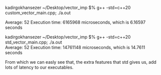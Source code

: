 kadirgokhansezer ~/Desktop/vector_imp $% g++ -std=c++20 custom_vector_main.cpp; ./a.out

Average: 52
Execution time: 6165968 microseconds, which is 6.16597 seconds


kadirgokhansezer ~/Desktop/vector_imp $% g++ -std=c++20 std_vector_main.cpp; ./a.out   
Average: 52
Execution time: 14761148 microseconds, which is 14.7611 seconds



From which we can easly see that, the extra features that std gives us, add lots of latency to our executables.

